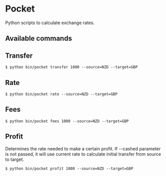 Pocket
======

Python scripts to calculate exchange rates.


Available commands
------------------

## Transfer

```
$ python bin/pocket transfer 1000 --source=NZD --target=GBP
```

## Rate

```
$ python bin/pocket rate --source=NZD --target=GBP
```

## Fees

```
$ python bin/pocket fees 1000 --source=NZD --target=GBP

```

## Profit

Determines the rate needed to make a certain profit.
If --cashed parameter is not passed, it will use current rate to calculate initial transfer from source to target.

```
$ python bin/pocket profit 1000 --source=NZD --target=GBP

```